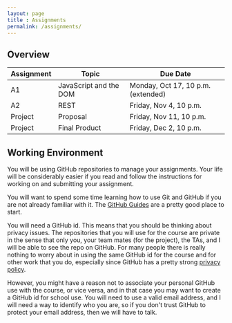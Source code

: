 ```yaml
---
layout: page
title : Assignments
permalink: /assignments/
---
```


<!--
<h2><font color="red">Remarks</font></h2>

Please submit remark requests via this [simple form](https://wwwcgi.cdf.toronto.edu/~cs369hf/cgi-bin/remark-request.cgi?course=csc369h).  When your request is filed, you will be redirected to a page showing what you entered.
-->

## Overview

| Assignment | Topic                  | Due Date                           |
| ---------- | ---------------------- | ---------------------------------- |
| A1         | JavaScript and the DOM | Monday, Oct 17, 10 p.m. (extended) |
| A2         | REST                   | Friday, Nov 4, 10 p.m.             |
| Project    | Proposal               | Friday, Nov 11, 10 p.m.            |
| Project    | Final Product          | Friday, Dec 2, 10 p.m.             |


## Working Environment

You will be using GitHub repositories to manage your assignments. Your life will be considerably easier if you read and follow the instructions for working on and submitting your assignment.

You will want to spend some time learning how to use Git and GitHub if you are not already familiar with it. The [GitHub Guides](https://help.github.com) are a pretty good place to start.

You will need a GitHub id. This means that you should be thinking about privacy issues. The repositories that you will use for the course are private in the sense that only you, your team mates (for the project), the TAs, and I will be able to see the repo on GitHub. For many people there is really nothing to worry about in using the same GitHub id for the course and for other work that you do, especially since
GitHub has a pretty strong [privacy policy](https://help.github.com/articles/github-privacy-statement/).

However, you might have a reason not to associate your personal GitHub use with the course, or vice versa, and in that case you may want to create a GitHub id for school use. You will need to use a valid email address, and I will need a way to identify who you are, so if you don't trust GitHub to protect your email address, then we will have to talk.
